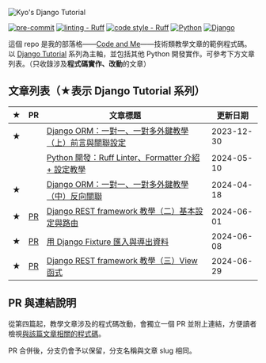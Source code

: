 ![Kyo's Django Tutorial](https://i.imgur.com/D4mTT4l.png)

[![pre-commit](https://img.shields.io/badge/pre--commit-enabled-blue?labelColor=444&logo=pre-commit)](https://github.com/pre-commit/pre-commit)
[![linting - Ruff](https://img.shields.io/endpoint?url=https://raw.githubusercontent.com/astral-sh/ruff/main/assets/badge/v2.json)](https://github.com/astral-sh/ruff)
[![code style - Ruff](https://img.shields.io/endpoint?url=https://raw.githubusercontent.com/astral-sh/ruff/main/assets/badge/format.json?labelColor=444)](https://github.com/astral-sh/ruff)
[![Python](https://img.shields.io/badge/python-3.12-blue?labelColor=444&logo=python&logoColor=DDD)](https://www.python.org/)
[![Django](https://img.shields.io/badge/django-4.2-darkgreen?labelColor=444&logo=django)](https://www.djangoproject.com/)



這個 repo 是我的部落格——[Code and Me](https://blog.kyomind.tw/)——技術類教學文章的範例程式碼。以 [Django Tutorial](https://blog.kyomind.tw/tags/Django-Tutorial/) 系列為主軸，並包括其他 Python 開發實作。可參考下方文章列表。（只收錄涉及**程式碼實作、改動**的文章）

## 文章列表（★表示 Django Tutorial 系列）

| ★   | PR                     | 文章標題                                                                                           | 更新日期   |
| --- | ------------------------ | -------------------------------------------------------------------------------------------------- | ---------- |
| ★   |         | [Django ORM：一對一、一對多外鍵教學（上）前言與關聯設定](https://blog.kyomind.tw/django-models/)   | 2023-12-30 |
|     |                 | [Python 開發：Ruff Linter、Formatter 介紹 + 設定教學](https://blog.kyomind.tw/ruff/)               | 2024-05-10 |
| ★   |  | [Django ORM：一對一、一對多外鍵教學（中）反向關聯](https://blog.kyomind.tw/reverse-relationships/) | 2024-04-18 |
| ★   | [PR](https://github.com/kyomind/Django-Tutorial/pull/1) | [Django REST framework 教學（二）基本設定與路由](https://blog.kyomind.tw/django-rest-framework-02/) | 2024-06-01 |
| ★   | [PR](https://github.com/kyomind/Django-Tutorial/pull/2) | [用 Django Fixture 匯入與導出資料](https://blog.kyomind.tw/django-fixtures/) | 2024-06-08 |
| ★   | [PR](https://github.com/kyomind/Django-Tutorial/pull/4) | [Django REST framework 教學（三）View 函式](https://blog.kyomind.tw/django-rest-framework-03/) | 2024-06-29 |


## PR 與連結說明

從第四篇起，教學文章涉及的程式碼改動，會獨立一個 PR 並附上連結，方便讀者檢視[與該篇文章相關的程式碼](https://github.com/kyomind/Django-Tutorial/pull/1/files)。

PR 合併後，分支仍會予以保留，分支名稱與文章 slug 相同。
